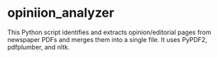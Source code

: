 # opiniion_analyzer
This Python script identifies and extracts opinion/editorial pages from newspaper PDFs and merges them into a single file. It uses PyPDF2, pdfplumber, and nltk.

